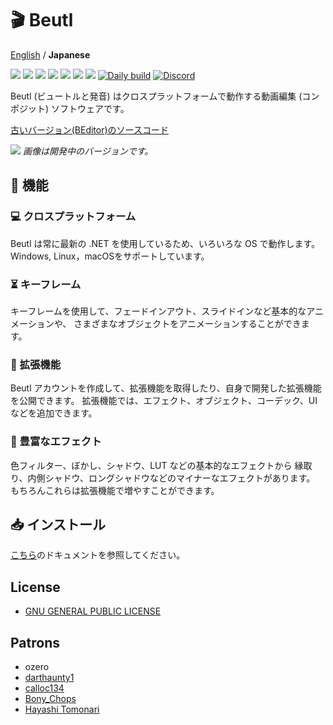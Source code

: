 # 🎬 Beutl

[English](README.md) / __Japanese__

![](https://img.shields.io/github/issues/b-editor/beutl)
![](https://img.shields.io/github/forks/b-editor/beutl)
![](https://img.shields.io/github/stars/b-editor/beutl)
![](https://img.shields.io/github/license/b-editor/beutl)
![](https://img.shields.io/github/downloads/b-editor/beutl/total)
![](https://img.shields.io/github/v/release/b-editor/beutl)
![](https://img.shields.io/github/repo-size/b-editor/beutl)
[![Daily build](https://github.com/b-editor/beutl/actions/workflows/daily-build.yml/badge.svg)](https://github.com/b-editor/beutl/actions/workflows/daily-build.yml)
[![Discord](https://img.shields.io/discord/868076100511760385.svg?label=&logo=discord&logoColor=ffffff&color=7389D8&labelColor=6A7EC2)](https://discord.gg/Bm3pnVc928)

Beutl (ビュートルと発音) はクロスプラットフォームで動作する動画編集 (コンポジット) ソフトウェアです。  

[古いバージョン(BEditor)のソースコード](https://github.com/b-editor/beutl/tree/old/develop)

![](https://raw.github.com/b-editor/beutl/main/assets/screenshots/screenshot-light-dark.png)
_画像は開発中のバージョンです。_

## 📖 機能

### 💻 クロスプラットフォーム
Beutl は常に最新の .NET を使用しているため、いろいろな OS で動作します。 Windows, Linux，macOSをサポートしています。

### ⏳ キーフレーム
キーフレームを使用して、フェードインアウト、スライドインなど基本的なアニメーションや、 さまざまなオブジェクトをアニメーションすることができます。

### 🔌 拡張機能
Beutl アカウントを作成して、拡張機能を取得したり、自身で開発した拡張機能を公開できます。 拡張機能では、エフェクト、オブジェクト、コーデック、UIなどを追加できます。

### 🧰 豊富なエフェクト
色フィルター、ぼかし、シャドウ、LUT などの基本的なエフェクトから 縁取り、内側シャドウ、ロングシャドウなどのマイナーなエフェクトがあります。 もちろんこれらは拡張機能で増やすことができます。

## 📥 インストール
[こちら](https://docs.beutl.beditor.net/get-started/install)のドキュメントを参照してください。

## License

- [GNU GENERAL PUBLIC LICENSE](https://github.com/b-editor/beutl/blob/main/LICENSE)

## Patrons

- ozero
- [darthaunty1](https://www.patreon.com/user/creators?u=89848438)
- [calloc134](https://github.com/calloc134)
- [Bony_Chops](https://github.com/BonyChops)
- [Hayashi Tomonari](https://www.patreon.com/user/creators?u=62872137)
